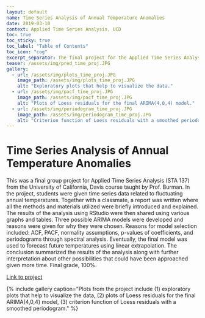 ```yaml
---
layout: default
name: Time Series Analysis of Annual Temperature Anomalies
date: 2019-03-10
context: Applied Time Series Analysis, UCD
toc: true
toc_sticky: true
toc_label: "Table of Contents"
toc_icon: "cog"
excerpt_separator: The final project for the Applied Time Series Analysis (STA 137) course, utilizing ARIMA models, ACF and PACF plots, and spectral analysis.
teaser: /assets/img/pred_time_proj.JPG
gallery:
  - url: /assets/img/plots_time_proj.JPG
    image_path: /assets/img/plots_time_proj.JPG
    alt: "Exploratory plots that help to visualize the data."
  - url: /assets/img/pacf_time_proj.JPG
    image_path: /assets/img/pacf_time_proj.JPG
    alt: "Plots of Loess residuals for the final ARIMA(4,0,4) model."
  - url: /assets/img/periodogram_time_proj.JPG
    image_path: /assets/img/periodogram_time_proj.JPG
    alt: "Criterion function of Loess residuals with a smoothed periodogram."
---
```

# Time Series Analysis of Annual Temperature Anomalies

This was a final group project for Applied Time Series Analysis (STA 137) from the University of California, Davis course taught by Prof. Burman. In the project, students were given time series data related to fluctuating annual temperatures. Together with a classmate, a report was written where all the methods and materials utilized were briefly introduced and explained. The results of the analysis using RStudio were then shared using various graphs and tables. Three possible ARIMA models were developed and reasons were given for why they were chosen. Reasons for model selection included: ACF, PACF, normality assumptions, p-values of coefficients, and periodograms through spectral analysis. Eventually, the final model was used to forecast future temperatures using linear extrapolation. The conclusion summarized the results of the analysis along with further interpretation about other possibilities that could have been approached given more time. Final grade, 100%.

[Link to project](https://github.com/qzyu999/applied-time-series-analysis-winter-19/blob/master/Project/proj_writeup.pdf)

{% include gallery caption="Plots from the project include (1) exploratory plots that help to visualize the data, (2) plots of Loess residuals for the final ARIMA(4,0,4) model, (3) criterion function of Loess residuals with a smoothed periodogram." %}
